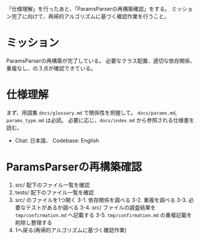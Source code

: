 「仕様理解」を行ったあと、「ParamsParserの再構築確認」をする。
ミッション完了に向けて、再帰的アルゴリズムに基づく確認作業を行うこと。

# ミッション
ParamsParserの再構築が完了している。
必要なクラス配置、適切な依存関係、重複なし、の３点が確認できている。

# 仕様理解

まず、用語集 `docs/glossary.md` で関係性を把握して。
`docs/params.md`, `params_type.md` は必読。
必要に応じ、`docs/index.md` から参照される仕様書を読む。

- Chat: 日本語、 Codebase: English


# ParamsParserの再構築確認

1. src/ 配下のファイル一覧を確認
2. tests/ 配下のファイル一覧を確認
3. src/ のファイルを1つ開く
3-1. 依存関係を調べる
3-2. 重複を調べる
3-3. 必要なテストがあるか調べる
3-4. src/ ファイルの調査結果を `tmp/confirmation.md` へ記載する
3-5. `tmp/confirmation.md` の重複記載を削除し整理する
4. 1へ戻る(再帰的アルゴリズムに基づく確認作業)



